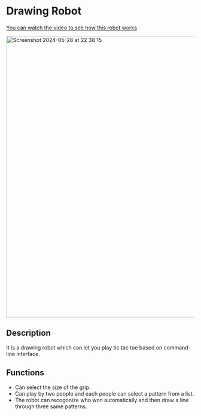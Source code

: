 # Drawing Robot
[You can watch the video to see how this robot works](https://youtu.be/WPUbCplfAMw)

<img width="751" alt="Screenshot 2024-05-28 at 22 38 15" src="https://github.com/UncleXuu/Drawing_Robot_Tic_Tac_Toe/assets/146781817/fe46747f-0dbf-4824-80b1-08d8e8e2caaa">


## Description
It is a drawing robot which can let you play tic tac toe based on command-line interface.

## Functions
- Can select the size of the grip.
- Can play by two people and each people can select a pattern from a list.
- The robot can recogonize who won automatically and then draw a line through three same patterns.
